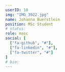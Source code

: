 ```yaml
---
userID: 10
img: "IMG_3922.jpg"
name: Johanna Buerstlein
position: MSc Student
# status:
role: masc
social: [
  ["fa-github", "#"],
  ["fa-linkedin", "#"],
  ["fa-twitter", "#"]
]
# bio:
---
```

